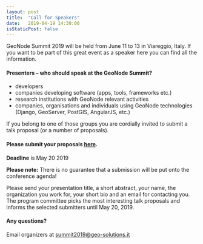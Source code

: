 ```yaml
---
layout: post
title:  "Call for Speakers"
date:   2019-04-19 14:30:00
isStaticPost: false
---
```


GeoNode Summit 2019 will be held from June 11 to 13 in Viareggio, Italy. If you want to be part of this great event as a speaker here you can find all the information.

#### Presenters – who should speak at the GeoNode Summit?

* developers
* companies developing software (apps, tools, frameworks etc.)
* research institutions with GeoNode relevant activities
* companies, organisations and individuals using GeoNode technologies (Django, GeoServer, PostGIS, AngularJS, etc.)

If you belong to one of those groups you are cordially invited to submit a talk proposal (or a number of proposals).


#### Please submit your proposals [here](https://docs.google.com/forms/d/e/1FAIpQLScZO5EjSZXTShA6iPlpcwBCN-RKb9FNGQkGvWQq9BNwsi4sWw/viewform).
__Deadline__ is May 20 2019

__Please note:__ There is no guarantee that a submission will be put onto the conference agenda!<br/>

Please send your presentation title, a short abstract, your name, the organization you work for, your short bio and an email for contacting you.<br/>
The program committee picks the most interesting talk proposals and informs the selected submitters until May 20, 2019.<br/>


#### Any questions?
Email organizers at [summit2019@geo-solutions.it](mailto:summit2019@geo-solutions.it)

